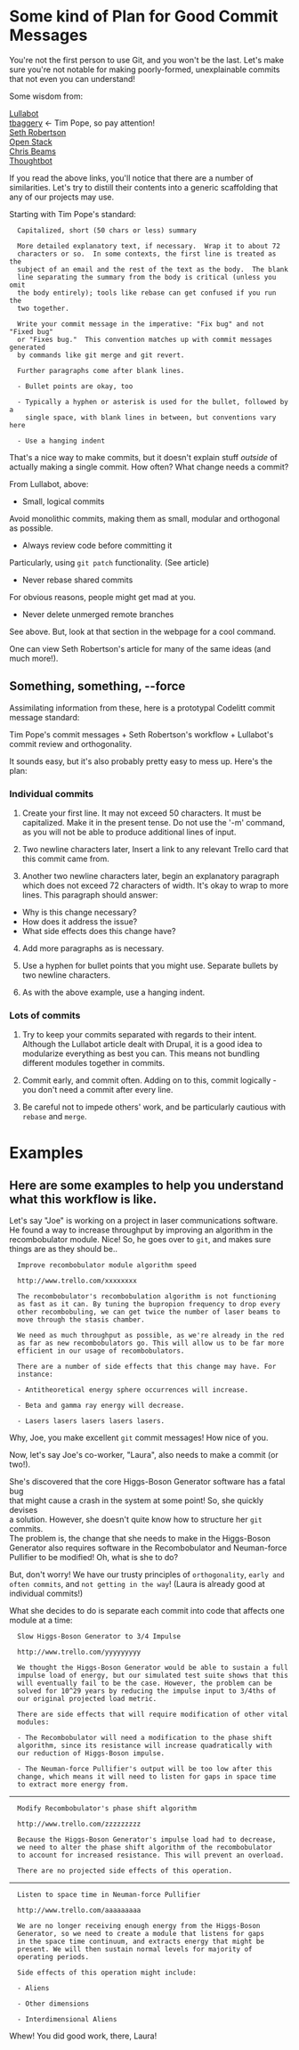 # Some kind of Plan for Good Commit Messages

You're not the first person to use Git, and you won't be the last.
Let's make sure you're not notable for making poorly-formed, unexplainable
commits that not even you can understand!

Some wisdom from:

[Lullabot](https://www.lullabot.com/articles/git-best-practices-workflow-guidelines)  
[tbaggery](http://tbaggery.com/2008/04/19/a-note-about-git-commit-messages.html)  <- Tim Pope, so pay attention!  
[Seth Robertson](https://sethrobertson.github.io/GitBestPractices/)  
[Open Stack](https://wiki.openstack.org/wiki/GitCommitMessages)  
[Chris Beams](http://chris.beams.io/posts/git-commit/)  
[Thoughtbot](https://robots.thoughtbot.com/5-useful-tips-for-a-better-commit-message) 

If you read the above links, you'll notice that there are a number of similarities. Let's try to distill
their contents into a generic scaffolding that any of our projects may use.

Starting with Tim Pope's standard:

      Capitalized, short (50 chars or less) summary

      More detailed explanatory text, if necessary.  Wrap it to about 72
      characters or so.  In some contexts, the first line is treated as the
      subject of an email and the rest of the text as the body.  The blank
      line separating the summary from the body is critical (unless you omit
      the body entirely); tools like rebase can get confused if you run the
      two together.

      Write your commit message in the imperative: "Fix bug" and not "Fixed bug"
      or "Fixes bug."  This convention matches up with commit messages generated
      by commands like git merge and git revert.

      Further paragraphs come after blank lines.

      - Bullet points are okay, too

      - Typically a hyphen or asterisk is used for the bullet, followed by a
        single space, with blank lines in between, but conventions vary here

      - Use a hanging indent

That's a nice way to make commits, but it doesn't explain stuff _outside_ of actually
making a single commit. How often? What change needs a commit?

From Lullabot, above:

- Small, logical commits

Avoid monolithic commits, making them as small, modular and orthogonal as possible.

- Always review code before committing it

Particularly, using `git patch` functionality. (See article)

- Never rebase shared commits

For obvious reasons, people might get mad at you.

- Never delete unmerged remote branches

See above. But, look at that section in the webpage for a cool command.

One can view Seth Robertson's article for many of the same ideas (and much more!).

## Something, something, --force

Assimilating information from these, here is a prototypal Codelitt commit message standard:

Tim Pope's commit messages + Seth Robertson's workflow + Lullabot's commit review and orthogonality.

It sounds easy, but it's also probably pretty easy to mess up. Here's the plan:  

### Individual commits

1. Create your first line. It may not exceed 50 characters. It must be capitalized.
Make it in the present tense. Do not use the '-m' command, as you will not be able to 
produce additional lines of input.

2. Two newline characters later, Insert a link to any relevant Trello card that this commit came from.

3. Another two newline characters later, begin an explanatory paragraph which does not exceed
72 characters of width. It's okay to wrap to more lines. This paragraph should answer:  
  - Why is this change necessary?
  - How does it address the issue?
  - What side effects does this change have?

4. Add more paragraphs as is necessary.

5. Use a hyphen for bullet points that you might use. Separate bullets by two newline characters.

6. As with the above example, use a hanging indent.

### Lots of commits

1. Try to keep your commits separated with regards to their intent. Although
the Lullabot article dealt with Drupal, it is a good idea to modularize everything
as best you can. This means not bundling different modules together in commits.

2. Commit early, and commit often. Adding on to this, commit logically - you don't need a commit
after every line.

3. Be careful not to impede others' work, and be particularly cautious with `rebase` and `merge`.

# Examples

Here are some examples to help you understand what this workflow is like.
---
Let's say "Joe" is working on a project in laser communications software.
He found a way to increase throughput by improving an algorithm in the recombobulator module.
Nice! So, he goes over to `git`, and makes sure things are as they should be..

      Improve recombobulator module algorithm speed

      http://www.trello.com/xxxxxxxx

      The recombobulator's recombobulation algorithm is not functioning
      as fast as it can. By tuning the bupropion frequency to drop every
      other recombobuling, we can get twice the number of laser beams to
      move through the stasis chamber.

      We need as much throughput as possible, as we're already in the red
      as far as new recombobulators go. This will allow us to be far more
      efficient in our usage of recombobulators.

      There are a number of side effects that this change may have. For
      instance:
      
      - Antitheoretical energy sphere occurrences will increase.

      - Beta and gamma ray energy will decrease.

      - Lasers lasers lasers lasers lasers.

Why, Joe, you make excellent `git` commit messages! How nice of you.


Now, let's say Joe's co-worker, "Laura", also needs to make a commit (or two!).  

She's discovered that the core Higgs-Boson Generator software has a fatal bug  
that might cause a crash in the system at some point! So, she quickly devises  
a solution. However, she doesn't quite know how to structure her `git` commits.  
The problem is, the change that she needs to make in the Higgs-Boson Generator
also requires software in the Recombobulator and Neuman-force Pullifier to be 
modified! Oh, what is she to do?  

But, don't worry! We have our trusty principles of `orthogonality`, `early and
often commits`, and `not getting in the way`! (Laura is already good at individual
commits!)  
  
What she decides to do is separate each commit into code that affects one module
at a time:  

      Slow Higgs-Boson Generator to 3/4 Impulse

      http://www.trello.com/yyyyyyyyy

      We thought the Higgs-Boson Generator would be able to sustain a full
      impulse load of energy, but our simulated test suite shows that this
      will eventually fail to be the case. However, the problem can be 
      solved for 10^29 years by reducing the impulse input to 3/4ths of
      our original projected load metric.

      There are side effects that will require modification of other vital
      modules:

      - The Recombobulator will need a modification to the phase shift 
      algorithm, since its resistance will increase quadratically with
      our reduction of Higgs-Boson impulse.

      - The Neuman-force Pullifier's output will be too low after this
      change, which means it will need to listen for gaps in space time
      to extract more energy from.

---

      Modify Recombobulator's phase shift algorithm

      http://www.trello.com/zzzzzzzzz

      Because the Higgs-Boson Generator's impulse load had to decrease,
      we need to alter the phase shift algorithm of the recombobulator
      to account for increased resistance. This will prevent an overload.

      There are no projected side effects of this operation.


---

      Listen to space time in Neuman-force Pullifier

      http://www.trello.com/aaaaaaaaa

      We are no longer receiving enough energy from the Higgs-Boson
      Generator, so we need to create a module that listens for gaps
      in the space time continuum, and extracts energy that might be
      present. We will then sustain normal levels for majority of
      operating periods.

      Side effects of this operation might include:

      - Aliens

      - Other dimensions

      - Interdimensional Aliens

Whew! You did good work, there, Laura!
